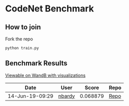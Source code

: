 # CodeNet Benchmark

## How to join

Fork the repo

```
python train.py
```

## Benchmark Results 

[Viewable on WandB with visualizations](http://app.test/nick/codesearch-benchmark/benchmark)

| Date | User | Score | Repo
| --- | --- | --- | --- |
| 14-Jun-19-09:29 | [nbardy](http://github.com/nbardy) | 0.068879 | [Repo](http://github.com/nbardy/codesearch) |